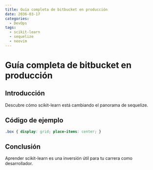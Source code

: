 ```yaml
---
title: Guía completa de bitbucket en producción
date: 2036-03-17
categories:
  - DevOps
tags:
  - scikit-learn
  - sequelize
  - neovim
---
```


# Guía completa de bitbucket en producción

## Introducción

Descubre cómo scikit-learn está cambiando el panorama de sequelize.

## Código de ejemplo

```css
.box { display: grid; place-items: center; }
```

## Conclusión

Aprender scikit-learn es una inversión útil para tu carrera como desarrollador.